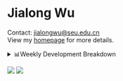 #  Jialong Wu

Contact: jialongwu@seu.edu.cn<br>
View my [homepage](https://callanwu.github.io/) for more details.

<details><summary>📊Weekly Development Breakdown</summary>

<!--START_SECTION:waka-->

```txt
From: 07 October 2024 - To: 14 October 2024

Total Time: 17 hrs 26 mins

Python       14 hrs 22 mins  ████████████████████▓░░░░   82.37 %
JSON         1 hr 47 mins    ██▓░░░░░░░░░░░░░░░░░░░░░░   10.25 %
Bash         24 mins         ▓░░░░░░░░░░░░░░░░░░░░░░░░   02.36 %
Other        22 mins         ▓░░░░░░░░░░░░░░░░░░░░░░░░   02.15 %
Text         18 mins         ▒░░░░░░░░░░░░░░░░░░░░░░░░   01.75 %
```

<!--END_SECTION:waka-->

[![wakatime](https://wakatime.com/badge/user/c6720b29-9431-4a60-bc9d-e1fb2b6bd65f.svg)](https://wakatime.com/@c6720b29-9431-4a60-bc9d-e1fb2b6bd65f)
</details>

[![](https://img.shields.io/badge/Google%20Scholar-4385FE.svg?&color=d6d6d6&style=flat-square&logo=google-scholar)](https://scholar.google.com/citations?user=6eg2m4YAAAAJ)
![](https://komarev.com/ghpvc/?username=callanwu)
